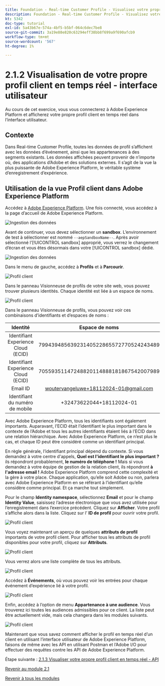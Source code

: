 ```yaml
---
title: Foundation - Real-time Customer Profile - Visualisez votre propre profil client en temps réel - interface utilisateur
description: Foundation - Real-time Customer Profile - Visualisez votre propre profil client en temps réel - interface utilisateur
kt: 5342
doc-type: tutorial
exl-id: 5a43b67e-574a-4bf5-b5bf-064c6dec7be8
source-git-commit: 3a19e88e820c63294eff38bb8f699a9f690afcb9
workflow-type: tm+mt
source-wordcount: '567'
ht-degree: 1%

---
```


# 2.1.2 Visualisation de votre propre profil client en temps réel - interface utilisateur

Au cours de cet exercice, vous vous connecterez à Adobe Experience Platform et afficherez votre propre profil client en temps réel dans l’interface utilisateur.

## Contexte

Dans Real-time Customer Profile, toutes les données de profil s’affichent avec les données d’événement, ainsi que les appartenances à des segments existants. Les données affichées peuvent provenir de n’importe où, des applications d’Adobe et des solutions externes. Il s’agit de la vue la plus puissante de Adobe Experience Platform, le véritable système d’enregistrement d’expérience.

## Utilisation de la vue Profil client dans Adobe Experience Platform

Accédez à [Adobe Experience Platform](https://experience.adobe.com/platform). Une fois connecté, vous accédez à la page d’accueil de Adobe Experience Platform.

![Ingestion des données](../../datacollection/module1.2/images/home.png)

Avant de continuer, vous devez sélectionner un **sandbox**. L’environnement de test à sélectionner est nommé ``--aepSandboxName--``. Après avoir sélectionné l’[!UICONTROL sandbox] approprié, vous verrez le changement d’écran et vous êtes désormais dans votre [!UICONTROL sandbox] dédié.

![Ingestion des données](../../datacollection/module1.2/images/sb1.png)

Dans le menu de gauche, accédez à **Profils** et à **Parcourir**.

![Profil client](./images/homemenu.png)

Dans le panneau Visionneuse de profils de votre site web, vous pouvez trouver plusieurs identités. Chaque identité est liée à un espace de noms.

![Profil client](./images/identities.png)

Dans le panneau Visionneuse de profils, vous pouvez voir ces combinaisons d’identifiants et d’espaces de noms :

| Identité | Espace de noms |
|:-------------:| :---------------:|
| Identifiant Experience Cloud (ECID) | 79943948563923140522865572770524243489 |
| Identifiant Experience Cloud (ECID) | 70559351147248820114888181867542007989 |
| Email ID | woutervangeluwe+18112024-01@gmail.com |
| Identifiant du numéro de mobile | +32473622044+18112024-01 |

Avec Adobe Experience Platform, tous les identifiants sont également importants. Auparavant, l’ECID était l’identifiant le plus important dans le contexte de l’Adobe et tous les autres identifiants étaient liés à l’ECID dans une relation hiérarchique. Avec Adobe Experience Platform, ce n’est plus le cas, et chaque ID peut être considéré comme un identifiant principal.

En règle générale, l’identifiant principal dépend du contexte. Si vous demandez à votre centre d&#39;appels, **Quel est l&#39;identifiant le plus important ?** ils répondront probablement, **le numéro de téléphone !** Mais si vous demandez à votre équipe de gestion de la relation client, ils répondront **à l&#39;adresse email !** Adobe Experience Platform comprend cette complexité et la gère à votre place. Chaque application, qu’elle soit Adobe ou non, parlera avec Adobe Experience Platform en se référant à l’identifiant qu’elle considère comme principal. Et ça marche tout simplement.

Pour le champ **Identity namespace**, sélectionnez **Email** et pour le champ **Identity Value**, saisissez l’adresse électronique que vous avez utilisée pour l’enregistrement dans l’exercice précédent. Cliquez sur **Afficher**. Votre profil s’affiche alors dans la liste. Cliquez sur l’ **ID de profil** pour ouvrir votre profil.

![Profil client](./images/popupecid.png)

Vous voyez maintenant un aperçu de quelques **attributs de profil** importants de votre profil client. Pour afficher tous les attributs de profil disponibles pour votre profil, cliquez sur **Attributs**.

![Profil client](./images/profile.png)

Vous verrez alors une liste complète de tous les attributs.

![Profil client](./images/profilattr.png)

Accédez à **Événements**, où vous pouvez voir les entrées pour chaque événement d’expérience lié à votre profil.

![Profil client](./images/profileee.png)

Enfin, accédez à l’option de menu **Appartenance à une audience**. Vous trouverez ici toutes les audiences admissibles pour ce client. La liste peut être actuellement vide, mais cela changera dans les modules suivants.

![Profil client](./images/profileseg.png)

Maintenant que vous savez comment afficher le profil en temps réel d’un client en utilisant l’interface utilisateur de Adobe Experience Platform, faisons de même avec les API en utilisant Postman et l’Adobe I/O pour effectuer des requêtes contre les API de Adobe Experience Platform.

Étape suivante : [2.1.3 Visualiser votre propre profil client en temps réel - API](./ex3.md)

[Revenir au module 2.1](./real-time-customer-profile.md)

[Revenir à tous les modules](../../../overview.md)
